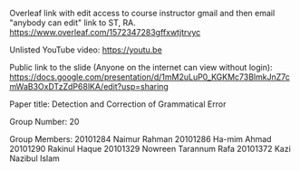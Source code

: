 Overleaf link with edit access to course instructor gmail and then email "anybody can edit" link to ST, RA.
https://www.overleaf.com/1572347283gffxwtjtrvyc

Unlisted YouTube video:
https://youtu.be

Public link to the slide (Anyone on the internet can view without login):
https://docs.google.com/presentation/d/1mM2uLuP0_KGKMc73BlmkJnZ7cmWaB3OxDTzZdP68lKA/edit?usp=sharing

Paper title:
Detection and Correction of Grammatical Error

Group Number:
20

Group Members:
20101284 Naimur Rahman
20101286 Ha-mim Ahmad
20101290 Rakinul Haque
20101329 Nowreen Tarannum Rafa
20101372 Kazi Nazibul Islam
